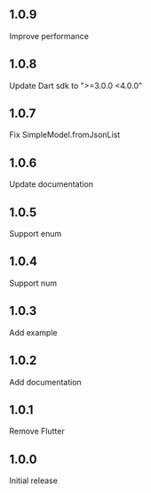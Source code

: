 ## 1.0.9

Improve performance

## 1.0.8

Update Dart sdk to ">=3.0.0 <4.0.0"

## 1.0.7

Fix SimpleModel.fromJsonList

## 1.0.6

Update documentation

## 1.0.5

Support enum

## 1.0.4

Support num

## 1.0.3

Add example

## 1.0.2

Add documentation

## 1.0.1

Remove Flutter

## 1.0.0

Initial release
